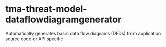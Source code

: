 # tma-threat-model-dataflowdiagramgenerator
Automatically generates basic data flow diagrams (DFDs) from application source code or API specific
